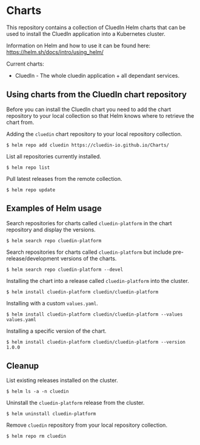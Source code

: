 # Charts

This repository contains a collection of CluedIn Helm charts that can be used to install the CluedIn application into a Kubernetes cluster.

Information on Helm and how to use it can be found here: https://helm.sh/docs/intro/using_helm/

Current charts:

* CluedIn - The whole cluedin application + all dependant services.

## Using charts from the CluedIn chart repository

Before you can install the CluedIn chart you need to add the chart repository to your local collection so that Helm knows where to retrieve the chart from.

Adding the `cluedin` chart repository to your local repository collection.

```shell
$ helm repo add cluedin https://cluedin-io.github.io/Charts/
```

List all repositories currently installed.

```shell
$ helm repo list
```

Pull latest releases from the remote collection.

```shell
$ helm repo update
```

## Examples of Helm usage

Search repositories for charts called `cluedin-platform` in the chart repository and display the versions.

```shell
$ helm search repo cluedin-platform
```

Search repositories for charts called `cluedin-platform` but include pre-release/development versions of the charts.

```shell
$ helm search repo cluedin-platform --devel
```

Installing the chart into a release called `cluedin-platform` into the cluster.

```shell
$ helm install cluedin-platform cluedin/cluedin-platform
```

Installing with a custom `values.yaml`.

```shell
$ helm install cluedin-platform cluedin/cluedin-platform --values values.yaml
```

Installing a specific version of the chart.

```shell
$ helm install cluedin-platform cluedin/cluedin-platform --version 1.0.0
```

## Cleanup

List existing releases installed on the cluster.

```shell
$ helm ls -a -n cluedin
```

Uninstall the `cluedin-platform` release from the cluster.

```shell
$ helm uninstall cluedin-platform
```

Remove `cluedin` repository from your local repository collection.

```shell
$ helm repo rm cluedin
```

